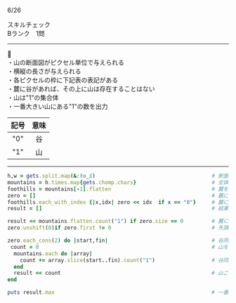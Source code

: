 6/26
 
スキルチェック  
Bランク　1問  
 
-------------------------------------------
🗻  
・山の断面図がピクセル単位で与えられる  
・横縦の長さが与えられる  
・各ピクセルの枠に下記表の表記がある  
・麓に谷があれば、その上に山は存在することはない  
・山は"1"の集合体  
・一番大きい山にある"1"の数を出力    
 
| 記号 | 意味 |
|:-----------:|:------------:|
| "0" | 谷 |
| "1" | 山 |
 
-------------------------------------------
 
```ruby
h,w = gets.split.map(&:to_i)                                     # 断面図横縦の長さを取得
mountains = h.times.map{gets.chomp.chars}                        # 全体の山谷を取得
foothills = mountains[-1].flatten                                # 麓を定義
zero = []                                                        # 麓に谷のある場所を記録用
foothills.each_with_index {|x,idx| zero << idx  if x == "0"}     # 麓に谷のある場所を出力
result = []                                                      # 結果を記録用

result << mountains.flatten.count("1") if zero.size == 0         # 麓に谷がない場合、全部の山を計算
zero.unshift(0)if zero.first != 0                                # 先頭が谷じゃない場合、それより前の山を計算する必要があるため、計算用で"0"を先頭に追加

zero.each_cons(2) do |start,fin|                                 # 谷同士の間を切り取る
 count = 0                                                       # 山を集計用
  mountains.each do |array|
    count += array.slice(start..fin).count("1")                  # 谷同士の間の山を集計して記録
  end
  result << count                                                # 山ごとの集計結果を記録
end

puts result.max                                                  # 一番高い山"1"の数を出力
```
